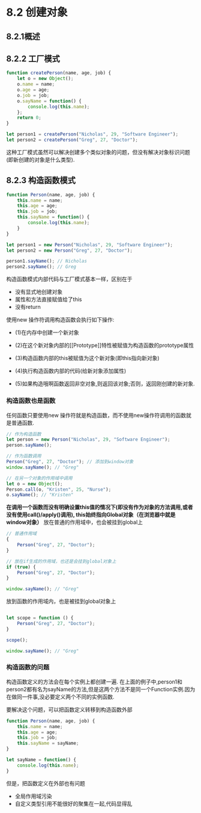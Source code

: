 # 8.2 创建对象

## 8.2.1概述

## 8.2.2 工厂模式

```javascript
function createPerson(name, age, job) {
	let o = new Object();
    o.name = name;
    o.age = age;
    o.job = job;
    o.sayName = function() {
    	console.log(this.name);
    };
    return 0;
}

let person1 = createPerson("Nicholas", 29, "Software Engineer");
let person2 = createPerson("Greg", 27, "Doctor");
```

这种工厂模式虽然可以解决创建多个类似对象的问题，但没有解决对象标识问题(即新创建的对象是什么类型).



## 8.2.3 构造函数模式

```javascript
function Person(name, age, job) {
	this.name = name;
    this.age = age;
    this.job = job;
    this.sayName = function() {
    	console.log(this.name);
    }
}

let person1 = new Person("Nicholas", 29, "Software Engineer");
let person2 = new Person("Greg", 27, "Doctor");

person1.sayName(); // Nicholas
person2.sayName(); // Greg
```

构造函数模式内部代码与工厂模式基本一样，区别在于

- 没有显式地创建对象
- 属性和方法直接赋值给了this
- 没有return

使用new 操作符调用构造函数会执行如下操作:

- (1)在内存中创建一个新对象

- (2)在这个新对象内部的[[Prototype]]特性被赋值为构造函数的prototype属性

- (3)构造函数内部的this被赋值为这个新对象(即this指向新对象)

- (4)执行构造函数内部的代码(给新对象添加属性)

- (5)如果构造哦啊函数返回非空对象,则返回该对象;否则，返回刚创建的新对象.

### 构造函数也是函数
任何函数只要使用new 操作符就是构造函数，而不使用new操作符调用的函数就是普通函数.
```javascript
// 作为构造函数
let person = new Person("Nicholas", 29, "Software Engineer");
person.sayName();

// 作为函数调用
Person("Greg", 27, "Doctor"); // 添加到window对象
window.sayName(); // "Greg"

// 在另一个对象的作用域中调用
let o = new Object();
Person.call(o, "Kristen", 25, "Nurse");
o.sayName(); // "Kristen"

```
**在调用一个函数而没有明确设置this值的情况下(即没有作为对象的方法调用,或者没有使用call()/apply()调用), this始终指向Global对象（在浏览器中就是window对象）**
放在普通的作用域中，也会被挂到global上
```javascript
// 普通作用域
{
	Person("Greg", 27, "Doctor");
}

// 放在if生成的作用域，也还是会挂到global对象上
if (true) {
	Person("Greg", 27, "Doctor");
}

window.sayName(); // "Greg"
```
放到函数的作用域内，也是被挂到global对象上
```javascript

let scope = function () {
    Person("Greg", 27, "Doctor");
}

scope();

window.sayName(); // "Greg"
```

### 构造函数的问题

构造函数定义的方法会在每个实例上都创建一遍. 在上面的例子中,person1和person2都有名为sayName的方法,但是这两个方法不是同一个Function实例.因为在做同一件事,没必要定义两个不同的实例函数.


要解决这个问题，可以把函数定义转移到构造函数外部
```javascript
function Person(name, age, job) {
	this.name = name;
    this.age = age;
    this.job = job;
    this.sayName = sayName;
}

let sayName = function() {
	console.log(this.name);
}
```

但是，把函数定义在外部也有问题
- 全局作用域污染
- 自定义类型引用不能很好的聚集在一起,代码显得乱